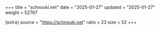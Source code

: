 +++
title = "schnouki.net"
date = "2025-01-27"
updated = "2025-01-27"
weight = 52767

[extra]
source = "https://schnouki.net"
ratio = 23
size = 52
+++
